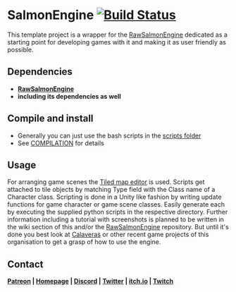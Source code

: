 # SalmonEngine [![Build Status](https://app.travis-ci.com/AgoutiGames/SalmonEngine.svg?branch=master)](https://app.travis-ci.com/AgoutiGames/SalmonEngine)
This template project is a wrapper for the [RawSalmonEngine](https://github.com/AgoutiGames/RawSalmonEngine) dedicated as a starting point for developing games with it and making it as user friendly as possible.
## Dependencies
* **[RawSalmonEngine](https://github.com/AgoutiGames/RawSalmonEngine)**
* **including its dependencies as well**
## Compile and install
* Generally you can just use the bash scripts in the [scripts folder](/scripts)
* See [COMPILATION](/COMPILATION) for details
## Usage
For arranging game scenes the [Tiled map editor](http://www.mapeditor.org) is used. Scripts get attached to tile objects by matching Type field with the Class name of a Character class. Scripting is done in a Unity like fashion by writing update functions for game character or game scene classes. Easily generate each by executing the supplied python scripts in the respective directory. Further information including a tutorial with screenshots is planned to be written in the wiki section of this and/or the [RawSalmonEngine](https://github.com/AgoutiGames/RawSalmonEngine) repository. But until it's done you best look at [Calaveras](https://github.com/AgoutiGames/Calaveras) or other recent game projects of this organisation to get a grasp of how to use the engine.
## Contact
**[Patreon](https://www.patreon.com/agoutigames) | [Homepage](https://agouti.games) | [Discord](https://discord.gg/thAaD9e) | [Twitter](https://twitter.com/agoutigames) | [itch.io](https://agoutigames.itch.io/) | [Twitch](https://www.twitch.tv/agouti_games)**
